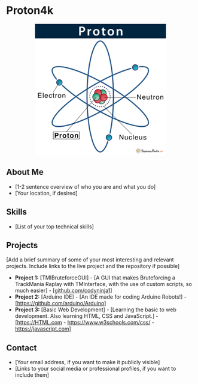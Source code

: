 # Proton4k

<p align="center">
  <img src="atom.jpg" width="350" title="Profile Picture">
</p>

## About Me

- [1-2 sentence overview of who you are and what you do]
- [Your location, if desired]

## Skills

- [List of your top technical skills]

## Projects

[Add a brief summary of some of your most interesting and relevant projects. Include links to the live project and the repository if possible]
- **Project 1:** [TMIBruteforceGUI] - [A GUI that makes Bruteforcing a TrackMania Raplay with TMInterface, with the use of custom scripts, so much easier] - [[github.com/codyninja1](https://github.com/CodyNinja1/TMIBruteforceGUI)]
- **Project 2:** [Arduino IDE] - [An IDE made for coding Arduino Robots!] - [https://github.com/arduino/Arduino]
- **Project 3:** [Basic Web Development] - [Learning the basic to web development. Also learning HTML, CSS and JavaScript.] - [https://HTML.com - https://www.w3schools.com/css/ - https://javascript.com]

## Contact

- [Your email address, if you want to make it publicly visible]
- [Links to your social media or professional profiles, if you want to include them]
